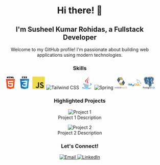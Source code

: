 <!-- Header -->
<h1 align="center">Hi there! 👋</h1>
<h2 align="center">I'm Susheel Kumar Rohidas, a Fullstack Developer</h2>

<!-- About Me -->
<p align="center">Welcome to my GitHub profile! I'm passionate about building web applications using modern technologies.</p>

<!-- Skills -->
<h3 align="center">Skills</h3>
<p align="center">
  <img src="https://raw.githubusercontent.com/devicons/devicon/master/icons/html5/html5-original-wordmark.svg" alt="HTML5" width="40" height="40"/>
  <img src="https://raw.githubusercontent.com/devicons/devicon/master/icons/css3/css3-original-wordmark.svg" alt="CSS3" width="40" height="40"/>
  <img src="https://raw.githubusercontent.com/devicons/devicon/master/icons/javascript/javascript-original.svg" alt="JavaScript" width="40" height="40"/>
  <img src="https://www.vectorlogo.zone/logos/tailwindcss/tailwindcss-icon.svg" alt="Tailwind CSS" width="40" height="40"/>
  <img src="https://raw.githubusercontent.com/devicons/devicon/master/icons/java/java-original.svg" alt="Java" width="40" height="40"/>
  <img src="https://www.vectorlogo.zone/logos/springio/springio-icon.svg" alt="Spring" width="40" height="40"/>
  <img src="https://raw.githubusercontent.com/devicons/devicon/master/icons/hibernate/hibernate-original-wordmark.svg" alt="Hibernate" width="40" height="40"/>
  <img src="https://raw.githubusercontent.com/devicons/devicon/master/icons/mysql/mysql-original-wordmark.svg" alt="MySQL" width="40" height="40"/>
  <img src="https://raw.githubusercontent.com/devicons/devicon/master/icons/postgresql/postgresql-original-wordmark.svg" alt="PostgreSQL" width="40" height="40"/>
</p>

<!-- Projects -->
<h3 align="center">Highlighted Projects</h3>
<p align="center">
  <img src="https://media.giphy.com/media/Y4ak9Ki2GZCbJxAnJD/giphy.gif" alt="Project 1" width="400"/>
  <br/>
  Project 1 Description
</p>
<p align="center">
  <img src="https://media.giphy.com/media/ZbLOOp3W0s4jwPV4eu/giphy.gif" alt="Project 2" width="400"/>
  <br/>
  Project 2 Description
</p>

<!-- Contact -->
<h3 align="center">Let's Connect!</h3>
<p align="center">
  <a href="mailto:sushilkumarrohidas0@gmail.com">
    <img src="https://img.shields.io/badge/Email-sushilkumarrohidas0%40gmail.com-red?style=for-the-badge&logo=gmail" alt="Email"/>
  </a>
  <a href="https://www.linkedin.com/in/susheel-kumar-rohidas" target="_blank">
    <img src="https://img.shields.io/badge/LinkedIn-Connect-blue?style=for-the-badge&logo=linkedin" alt="LinkedIn"/>
  </a>
</p>

